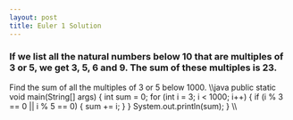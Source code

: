 ```yaml
---
layout: post
title: Euler 1 Solution
---
```

### If we list all the natural numbers below 10 that are multiples of 3 or 5, we get 3, 5, 6 and 9. The sum of these multiples is 23.

Find the sum of all the multiples of 3 or 5 below 1000.
\\\java
public static void main(String[] args) {
    int sum = 0;
    for (int i = 3; i < 1000; i++) {
        if (i % 3 == 0 || i % 5 == 0) {
            sum += i;
        }
    }
    System.out.println(sum);
}
\\\
